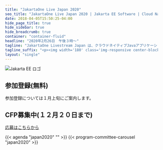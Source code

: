 ```yaml
---
title: "JakartaOne Live Japan 2020"
seo_title: "JakartaOne Live Japan 2020 | Jakarta EE Software | Cloud Native"
date: 2018-04-05T15:50:25-04:00
hide_page_title: true
hide_sidebar: true
hide_breadcrumb: true
container: "container-fluid"
headline: "2020年2月26日　午後３時～"
tagline: "JakartaOne Livestream Japan は、クラウドネイティブJavaアプリケーションの開発にフォーカスした、Jakarta&trade; EEと、その周辺技術についてご紹介するバーチャルカンファレンスです。"
tagline_suffix: "<p><img width='180' class='img-responsive center-block' src='/images/jakarta/jakarta-ee-logo.svg' alt='Jakarta EE: The New Home of Cloud Native Java'></p>"
layout: "single"
---
```


<section id="registration">
  <div class="backdrop padding-bottom-40 padding-top-40">
    <div class="container">
      <div class="row">
        <div class="col-xs-24 col-md-6 match-height-item-by-row">
          <img class="img-responsive margin-auto" src="/images/jakarta/jakarta-ee-schooner.png" title="Jakarta EE ロゴ" />
        </div>
        <div class="col-xs-24 col-md-18 text-middle text-center match-height-item-by-row">
          <div style="position:relative; top:20%;">
            <h2>参加登録(無料)</h2>
            <p>参加登録については１月上旬にご案内します。</p>
            <h2>CFP募集中(１２月２０日まで)</h2>
            <p><a href=http://aka.ms/JakartaOne2020-jp>応募はこちらから</a></p>
          </div>
        </div>
      </div>
    </div>
  </div>
</section>

{{< agenda "japan2020" "" >}}
{{< program-committee-carousel "japan2020" >}}